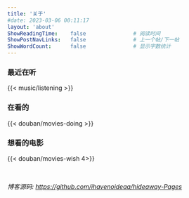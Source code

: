 ```yaml
---
title: '关于'
#date: 2023-03-06 00:11:17
layout: 'about'
ShowReadingTime:    false               # 阅读时间
ShowPostNavLinks:   false               # 上一个帖/下一帖
ShowWordCount:      false               # 显示字数统计
---
```


### 最近在听
{{< music/listening >}}

### 在看的
{{< douban/movies-doing >}}

### 想看的电影
{{< douban/movies-wish 4>}}

<br/>

_博客源码: https://github.com/ihavenoideaa/hideaway-Pages_
